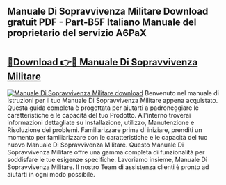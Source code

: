 ## Manuale Di Sopravvivenza Militare Download gratuit PDF - Part-B5F Italiano Manuale del proprietario del servizio A6PaX

# <h2><a href="http://dfarkjp.blite.top/?on=Manuale+Di+Sopravvivenza+Militare">🔗Download 👉🔴 Manuale Di Sopravvivenza Militare</a></h2>

[![Manuale Di Sopravvivenza Militare download](https://i.imgur.com/lujVjoI.png)](http://dfarkjp.blite.top/?on=Manuale+Di+Sopravvivenza+Militare)
Benvenuto nel manuale di Istruzioni per il tuo Manuale Di Sopravvivenza Militare appena acquistato. Questa guida completa è progettata per aiutarti a padroneggiare le caratteristiche e le capacità del tuo Prodotto. All'interno troverai informazioni dettagliate su Installazione, utilizzo, Manutenzione e Risoluzione dei problemi. Familiarizzare prima di iniziare, prenditi un momento per familiarizzare con le caratteristiche e le capacità del tuo nuovo Manuale Di Sopravvivenza Militare. Questo Manuale Di Sopravvivenza Militare offre una gamma completa di funzionalità per soddisfare le tue esigenze specifiche. Lavoriamo insieme, Manuale Di Sopravvivenza Militare. Il nostro Team di assistenza clienti è pronto ad aiutarti in ogni modo possibile.
